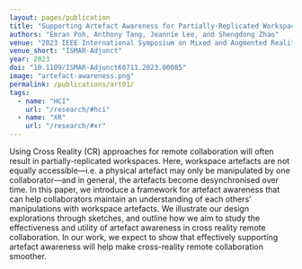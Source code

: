 ```yaml
---
layout: pages/publication
title: "Supporting Artefact Awareness for Partially-Replicated Workspaces"
authors: "Emran Poh, Anthony Tang, Jeannie Lee, and Shengdong Zhao"
venue: "2023 IEEE International Symposium on Mixed and Augmented Reality Adjunct (ISMAR-Adjunct)"
venue_short: "ISMAR-Adjunct"
year: 2023
doi: "10.1109/ISMAR-Adjunct60711.2023.00085"
image: "artefact-awareness.png"
permalink: /publications/art01/
tags:
  - name: "HCI"
    url: "/research/#hci"
  - name: "XR"
    url: "/research/#xr"
---
```


Using Cross Reality (CR) approaches for remote collaboration will often result in partially-replicated workspaces. Here, workspace artefacts are not equally accessible—i.e. a physical artefact may only be manipulated by one collaborator—and in general, the artefacts become desynchronised over time. In this paper, we introduce a framework for artefact awareness that can help collaborators maintain an understanding of each others’ manipulations with workspace artefacts. We illustrate our design explorations through sketches, and outline how we aim to study the effectiveness and utility of artefact awareness in cross reality remote collaboration. In our work, we expect to show that effectively supporting artefact awareness will help make cross-reality remote collaboration smoother.